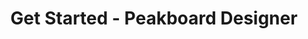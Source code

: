 ---
layout: category_landing
category_landing: get_started
title: Get Started - Peakboard Designer
lang: en
weight: 1000002
ref: start-1000002
hide_in_menu: true
---